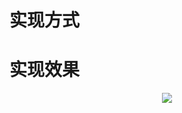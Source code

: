 # 实现方式


# 实现效果

<div align="center">
  <img src="https://github.com/Ljm200301/ljm/blob/main/pictures/AES.png">
</div>
